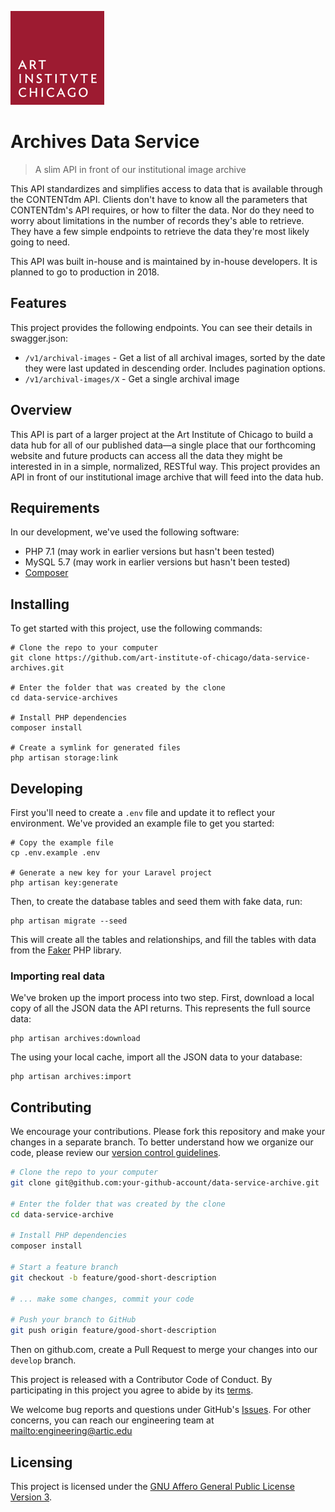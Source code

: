![Art Institute of Chicago](https://raw.githubusercontent.com/Art-Institute-of-Chicago/template/master/aic-logo.gif)

# Archives Data Service
> A slim API in front of our institutional image archive

This API standardizes and simplifies access to data that is available through the CONTENTdm API.
Clients don't have to know all the parameters that CONTENTdm's API requires, or how to filter the data.
Nor do they need to worry about limitations in the number of records they's able to retrieve.
They have a few simple endpoints to retrieve the data they're most likely going to need.

This API was built in-house and is maintained by in-house developers. It is planned to go to production in 2018.

## Features

This project provides the following endpoints. You can see their details in swagger.json:

* `/v1/archival-images` - Get a list of all archival images, sorted by the date they were last updated in descending order. Includes pagination options.
* `/v1/archival-images/X` - Get a single archival image

## Overview

This API is part of a larger project at the Art Institute of Chicago to build a data hub for all of
our published data—a single place that our forthcoming website and future products can access all the
data they might be interested in in a simple, normalized, RESTful way. This project provides an
API in front of our institutional image archive that will feed into the data hub.

## Requirements

In our development, we've used the following software:

* PHP 7.1 (may work in earlier versions but hasn't been tested)
* MySQL 5.7 (may work in earlier versions but hasn't been tested)
* [Composer](https://getcomposer.org/)

## Installing

To get started with this project, use the following commands:

```shell
# Clone the repo to your computer
git clone https://github.com/art-institute-of-chicago/data-service-archives.git

# Enter the folder that was created by the clone
cd data-service-archives

# Install PHP dependencies
composer install

# Create a symlink for generated files
php artisan storage:link
```

## Developing

First you'll need to create a `.env` file and update it to reflect your environment. We've provided an
example file to get you started:

```shell
# Copy the example file
cp .env.example .env

# Generate a new key for your Laravel project
php artisan key:generate
```

Then, to create the database tables and seed them with fake data, run:

```shell
php artisan migrate --seed
```

This will create all the tables and relationships, and fill the tables with data from the
[Faker](https://github.com/fzaninotto/Faker) PHP library.

### Importing real data

We've broken up the import process into two step. First, download a local copy of all the JSON
data the API returns. This represents the full source data:

```shell
php artisan archives:download
```

The using your local cache, import all the JSON data to your database:

```shell
php artisan archives:import
```

## Contributing

We encourage your contributions. Please fork this repository and make your changes in a separate branch. To better understand how we organize our code, please review our [version control guidelines](https://docs.google.com/document/d/1B-27HBUc6LDYHwvxp3ILUcPTo67VFIGwo5Hiq4J9Jjw).

```bash
# Clone the repo to your computer
git clone git@github.com:your-github-account/data-service-archive.git

# Enter the folder that was created by the clone
cd data-service-archive

# Install PHP dependencies
composer install

# Start a feature branch
git checkout -b feature/good-short-description

# ... make some changes, commit your code

# Push your branch to GitHub
git push origin feature/good-short-description
```

Then on github.com, create a Pull Request to merge your changes into our
`develop` branch.

This project is released with a Contributor Code of Conduct. By participating in
this project you agree to abide by its [terms](CODE_OF_CONDUCT.md).

We welcome bug reports and questions under GitHub's [Issues](issues). For other concerns, you can reach our engineering team at [mailto:engineering@artic.edu](engineering@artic.edu)

## Licensing

This project is licensed under the [GNU Affero General Public License
Version 3](LICENSE).

